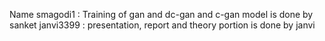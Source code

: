 Name
smagodi1 :
Training of gan and dc-gan and c-gan model is done by sanket
janvi3399 :
presentation, report and theory portion is done by janvi
